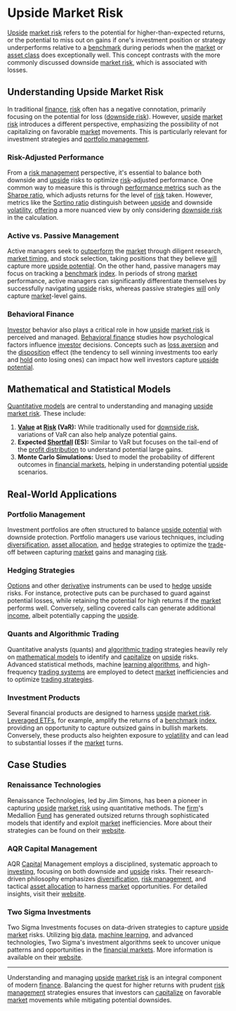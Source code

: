 # Upside Market Risk

[Upside](../u/upside.md) [market risk](../m/market_risk.md) refers to the potential for higher-than-expected returns, or the potential to miss out on gains if one's investment position or strategy underperforms relative to a [benchmark](../b/benchmark.md) during periods when the [market](../m/market.md) or [asset class](../a/asset_class.md) does exceptionally well. This concept contrasts with the more commonly discussed downside [market risk](../m/market_risk.md), which is associated with losses.

## Understanding Upside Market Risk

In traditional [finance](../f/finance.md), [risk](../r/risk.md) often has a negative connotation, primarily focusing on the potential for loss ([downside risk](../d/downside_risk.md)). However, [upside](../u/upside.md) [market risk](../m/market_risk.md) introduces a different perspective, emphasizing the possibility of not capitalizing on favorable [market](../m/market.md) movements. This is particularly relevant for investment strategies and [portfolio management](../p/portfolio_management.md).

### Risk-Adjusted Performance

From a [risk management](../r/risk_management.md) perspective, it's essential to balance both downside and [upside](../u/upside.md) risks to optimize [risk](../r/risk.md)-adjusted performance. One common way to measure this is through [performance metrics](../p/performance_metrics.md) such as the [Sharpe ratio](../s/sharpe_ratio.md), which adjusts returns for the level of [risk](../r/risk.md) taken. However, metrics like the [Sortino ratio](../s/sortino_ratio.md) distinguish between [upside](../u/upside.md) and downside [volatility](../v/volatility.md), [offering](../o/offering.md) a more nuanced view by only considering [downside risk](../d/downside_risk.md) in the calculation.

### Active vs. Passive Management

Active managers seek to [outperform](../o/outperform.md) the [market](../m/market.md) through diligent research, [market timing](../m/market_timing.md), and stock selection, taking positions that they believe [will](../w/will.md) capture more [upside potential](../u/upside_potential_in_trading.md). On the other hand, passive managers may focus on tracking a [benchmark](../b/benchmark.md) [index](../i/index_instrument.md). In periods of strong [market](../m/market.md) performance, active managers can significantly differentiate themselves by successfully navigating [upside](../u/upside.md) risks, whereas passive strategies [will](../w/will.md) only capture [market](../m/market.md)-level gains.

### Behavioral Finance

[Investor](../i/investor.md) behavior also plays a critical role in how [upside](../u/upside.md) [market risk](../m/market_risk.md) is perceived and managed. [Behavioral finance](../b/behavioral_finance.md) studies how psychological factors influence [investor](../i/investor.md) decisions. Concepts such as [loss aversion](../l/loss_aversion.md) and the [disposition](../d/disposition.md) effect (the tendency to sell winning investments too early and [hold](../h/hold.md) onto losing ones) can impact how well investors capture [upside potential](../u/upside_potential_in_trading.md).

## Mathematical and Statistical Models

[Quantitative models](../q/quantitative_models.md) are central to understanding and managing [upside](../u/upside.md) [market risk](../m/market_risk.md). These include:

1. **[Value](../v/value.md) at [Risk](../r/risk.md) (VaR):** While traditionally used for [downside risk](../d/downside_risk.md), variations of VaR can also help analyze potential gains.
2. **Expected [Shortfall](../s/shortfall.md) (ES):** Similar to VaR but focuses on the tail-end of the [profit distribution](../p/profit_distribution.md) to understand potential large gains.
3. **Monte Carlo Simulations:** Used to model the probability of different outcomes in [financial markets](../f/financial_market.md), helping in understanding potential [upside](../u/upside.md) scenarios.

## Real-World Applications

### Portfolio Management

Investment portfolios are often structured to balance [upside potential](../u/upside_potential_in_trading.md) with downside protection. Portfolio managers use various techniques, including [diversification](../d/diversification.md), [asset allocation](../a/asset_allocation.md), and [hedge](../h/hedge.md) strategies to optimize the [trade](../t/trade.md)-off between capturing [market](../m/market.md) gains and managing [risk](../r/risk.md).

### Hedging Strategies

[Options](../o/options.md) and other [derivative](../d/derivative.md) instruments can be used to [hedge](../h/hedge.md) [upside](../u/upside.md) risks. For instance, protective puts can be purchased to guard against potential losses, while retaining the potential for high returns if the [market](../m/market.md) performs well. Conversely, selling covered calls can generate additional [income](../i/income.md), albeit potentially capping the [upside](../u/upside.md).

### Quants and Algorithmic Trading

Quantitative analysts (quants) and [algorithmic trading](../a/algorithmic_trading.md) strategies heavily rely on [mathematical models](../m/mathematical_models_in_trading.md) to identify and [capitalize](../c/capitalize.md) on [upside](../u/upside.md) risks. Advanced statistical methods, machine [learning algorithms](../l/learning_algorithms_in_trading.md), and high-frequency [trading systems](../t/trading_systems.md) are employed to detect [market](../m/market.md) inefficiencies and to optimize [trading strategies](../t/trading_strategies.md).

### Investment Products

Several financial products are designed to harness [upside](../u/upside.md) [market risk](../m/market_risk.md). [Leveraged ETFs](../l/leveraged_etfs.md), for example, amplify the returns of a [benchmark](../b/benchmark.md) [index](../i/index_instrument.md), providing an opportunity to capture outsized gains in bullish markets. Conversely, these products also heighten exposure to [volatility](../v/volatility.md) and can lead to substantial losses if the [market](../m/market.md) turns.

## Case Studies

### Renaissance Technologies

Renaissance Technologies, led by Jim Simons, has been a pioneer in capturing [upside](../u/upside.md) [market risk](../m/market_risk.md) using quantitative methods. The [firm](../f/firm.md)'s Medallion [Fund](../f/fund.md) has generated outsized returns through sophisticated models that identify and exploit [market](../m/market.md) inefficiencies. More about their strategies can be found on their [website](https://www.rentec.com).

### AQR Capital Management

AQR [Capital](../c/capital.md) Management employs a disciplined, systematic approach to [investing](../i/investing.md), focusing on both downside and [upside](../u/upside.md) risks. Their research-driven philosophy emphasizes [diversification](../d/diversification.md), [risk management](../r/risk_management.md), and tactical [asset allocation](../a/asset_allocation.md) to harness [market](../m/market.md) opportunities. For detailed insights, visit their [website](https://www.aqr.com).

### Two Sigma Investments

Two Sigma Investments focuses on data-driven strategies to capture [upside](../u/upside.md) [market](../m/market.md) risks. Utilizing [big data](../b/big_data_in_trading.md), [machine learning](../m/machine_learning.md), and advanced technologies, Two Sigma's investment algorithms seek to uncover unique patterns and opportunities in the [financial markets](../f/financial_market.md). More information is available on their [website](https://www.twosigma.com).

---

Understanding and managing [upside](../u/upside.md) [market risk](../m/market_risk.md) is an integral component of modern [finance](../f/finance.md). Balancing the quest for higher returns with prudent [risk management](../r/risk_management.md) strategies ensures that investors can [capitalize](../c/capitalize.md) on favorable [market](../m/market.md) movements while mitigating potential downsides.
